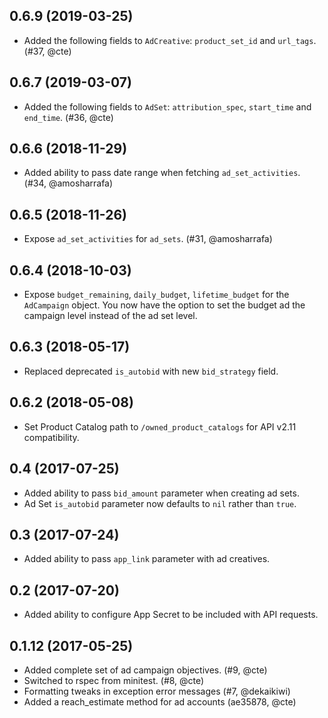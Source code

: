 ## 0.6.9 (2019-03-25)
  - Added the following fields to `AdCreative`: `product_set_id` and `url_tags`. (#37, @cte)

## 0.6.7 (2019-03-07)
  - Added the following fields to `AdSet`: `attribution_spec`, `start_time` and `end_time`. (#36, @cte)

## 0.6.6 (2018-11-29)
  - Added ability to pass date range when fetching `ad_set_activities`. (#34, @amosharrafa)

## 0.6.5 (2018-11-26)
  - Expose `ad_set_activities` for `ad_sets`. (#31, @amosharrafa)

## 0.6.4 (2018-10-03)
  - Expose `budget_remaining`, `daily_budget`, `lifetime_budget` for the `AdCampaign` object. You now have the option to set the budget ad the campaign level instead of the ad set level.

## 0.6.3 (2018-05-17)
  - Replaced deprecated `is_autobid` with new `bid_strategy` field.

## 0.6.2 (2018-05-08)
  - Set Product Catalog path to `/owned_product_catalogs` for API v2.11 compatibility.

## 0.4 (2017-07-25)
 - Added ability to pass `bid_amount` parameter when creating ad sets.
 - Ad Set `is_autobid` parameter now defaults to `nil` rather than `true`.

## 0.3 (2017-07-24)
 - Added ability to pass `app_link` parameter with ad creatives.

## 0.2 (2017-07-20)
 - Added ability to configure App Secret to be included with API requests.

## 0.1.12 (2017-05-25)
 - Added complete set of ad campaign objectives. (#9, @cte)
 - Switched to rspec from minitest. (#8, @cte)
 - Formatting tweaks in exception error messages (#7, @dekaikiwi)
 - Added a reach_estimate method for ad accounts (ae35878, @cte)
